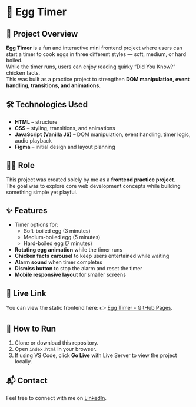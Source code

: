 # 🥚 Egg Timer

## 📖 Project Overview

**Egg Timer** is a fun and interactive mini frontend project where users can start a timer to cook eggs in three different styles — soft, medium, or hard boiled.  
While the timer runs, users can enjoy reading quirky “Did You Know?” chicken facts.  
This was built as a practice project to strengthen **DOM manipulation, event handling, transitions, and animations**.

## 🛠️ Technologies Used

- **HTML** – structure
- **CSS** – styling, transitions, and animations
- **JavaScript (Vanilla JS)** – DOM manipulation, event handling, timer logic, audio playback
- **Figma** – initial design and layout planning

## 👨‍💻 Role

This project was created solely by me as a **frontend practice project**.  
The goal was to explore core web development concepts while building something simple yet playful.

## ✨ Features

- Timer options for:
  - Soft-boiled egg (3 minutes)
  - Medium-boiled egg (5 minutes)
  - Hard-boiled egg (7 minutes)
- **Rotating egg animation** while the timer runs
- **Chicken facts carousel** to keep users entertained while waiting
- **Alarm sound** when timer completes
- **Dismiss button** to stop the alarm and reset the timer
- **Mobile responsive layout** for smaller screens

## 🔗 Live Link

You can view the static frontend here: 👉 [Egg Timer - GitHub Pages](https://sanskarpiya.github.io/Egg-Timer/).

## 🚀 How to Run

1. Clone or download this repository.
2. Open `index.html` in your browser.
3. If using VS Code, click **Go Live** with Live Server to view the project locally.

## 📬 Contact

Feel free to connect with me on [LinkedIn](https://www.linkedin.com/in/sanskar-piya-799922316/).
